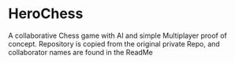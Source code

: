 # HeroChess
A collaborative Chess game with AI and simple Multiplayer proof of concept. Repository is copied from the original private Repo, and collaborator names are found in the ReadMe
